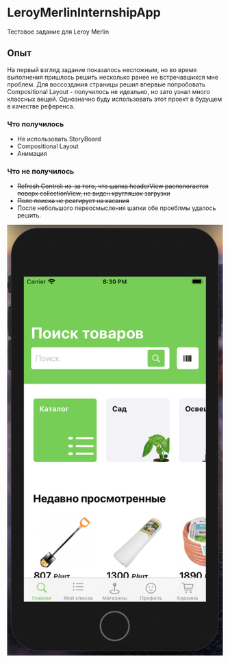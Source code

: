 # LeroyMerlinInternshipApp
Тестовое задание для Leroy Merlin

## Опыт
На первый взгляд задание показалось несложным, но во время выполнения пришлось решить несколько ранее не встречавшихся мне проблем. Для воссоздания страницы решил впервые попробовать Compositional Layout - получилось не идеально, но зато узнал много классных вещей. Однозначно буду использовать этот проект в будущем в качестве референса.

### Что получилось

- Не использовать StoryBoard 
- Compositional Layout
- Анимация

### Что не получилось
- ~~Refresh Control: из-за того, что шапка headerView распологается поверх collectionView, не виден кругляшок загрузки~~ 
- ~~Поле поиска не реагирует на касания~~
- После небольшого переосмысления шапки обе проеблмы удалось решить.

![alt text](https://github.com/ChernakovEgor/LeroyMerlinInternshipApp/blob/main/screenshot.png)
